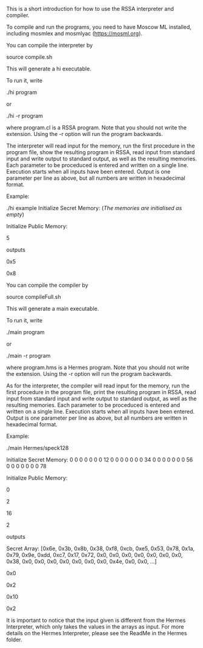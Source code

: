 This is a short introduction for how to use the RSSA interpreter 
and compiler.

To compile and run the programs, you need to have Moscow ML installed,
including mosmlex and mosmlyac (https://mosml.org).  

You can compile the interpreter by

source compile.sh

This will generate a hi executable.

To run it, write

./hi program

or

./hi -r program

where program.cl is a RSSA program.  Note that you should not write
the extension.  Using the -r option will run the program backwards.

The interpreter will read input for the memory, run the first 
procedure in the program file, show the resulting program in RSSA,
read input from standard input and write output to standard output, 
as well as the resulting memories. Each parameter to be proceduced 
is entered and written on a single line. Execution starts when all 
inputs have been entered.  Output is one parameter per line as above,
but all numbers are written in hexadecimal format.

Example:

./hi example
Initialize Secret Memory: (*The memories are initialised as empty*)

Initialize Public Memory:

5

outputs

0x5

0x8 

You can compile the compiler by

source compileFull.sh

This will generate a main executable.

To run it, write

./main program

or

./main -r program

where program.hms is a Hermes program.  Note that you should not write
the extension.  Using the -r option will run the program backwards.

As for the interpreter, the compiler will read input for the memory, 
run the first procedure in the program file, print the resulting program
in RSSA, read input from standard input and write output to standard output, 
as well as the resulting memories. Each parameter to be proceduced 
is entered and written on a single line. Execution starts when all 
inputs have been entered.  Output is one parameter per line as above,
but all numbers are written in hexadecimal format.

Example:

./main Hermes/speck128

Initialize Secret Memory: 0 0 0 0 0 0 0 12 0 0 0 0 0 0 0 34 0 0 0 0 0 0 0 56
0 0 0 0 0 0 0 78

Initialize Public Memory:

0

2

16

2

outputs

Secret Array: [0x6e, 0x3b, 0x8b, 0x38, 0xf8, 0xcb, 0xe5, 0x53, 0x78, 0x1a, 0x79, 
0x9e, 0xdd, 0xc7, 0x17, 0x72, 0x0, 0x0, 0x0, 0x0, 0x0, 0x0, 0x0, 0x38, 0x0, 0x0, 
0x0, 0x0, 0x0, 0x0, 0x0, 0x4e, 0x0, 0x0, ...]

0x0

0x2

0x10

0x2

It is important to notice that the input given is different from the Hermes
Interpreter, which only takes the values in the arrays as input. For more 
details on the Hermes Interpreter, please see the ReadMe in the Hermes folder. 
